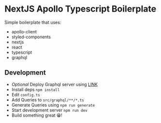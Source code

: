 # NextJS Apollo Typescript Boilerplate

Simple boilerplate that uses: 
- apollo-client
- styled-components
- nextjs
- react
- typescript
- graphql

## Development

- *Optional* Deploy Graphql server using [LINK](https://github.com/incizzle/typegraphql-apollo-boilerplate)
- Install deps `npm install`
- Edit `config.ts`
- Add Queries to `src/graphql/**/*.ts`
- Generate Queries using `npm run generate`
- Start development server `npm run dev`
- Build something great 😁!